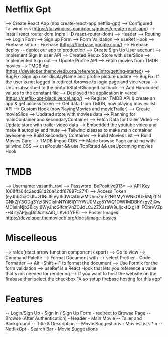 # Netflix Gpt

 --> Create React App (npx create-react-app netflix-gpt)
 --> Configured Tailwind css (https://tailwindcss.com/docs/guides/create-react-app)
 --> Install react router dom (npm i -D react-router-dom)
 --> Header
 --> Routing
 --> Login Form
 --> Sign up Form
 --> Form Validation 
 --> useRef Hook
 --> Firebase setup - Firebase (https://firebase.google.com/)
 --> Firebase deploy -- deplot our app to production
 --> Create Sign Up User account
 --> Implement Sign In user API
 --> Created Redux Store with userSlice
 --> Implemented Sign out 
 --> Update Profile API
 --> Fetch movies from TMDB movies
 --> TMDB Api (https://developer.themoviedb.org/reference/intro/getting-started)
 --> BugFix: Sign up user displayName and profile picture update
 --> BugFix: If the user is not logged in redirect /browse to login page and vice versa
 --> UnUnsubscribed to the onAuthStateChanged callback
 --> Add Hardcoded values to the constant file
 --> Deployed the application in vercel (https://netflix-gpt-black.vercel.app/)
 --> Register TMDB API & create an app & get access token
 --> Get data from TMDB, now playing movies list API
 --> Custom Hook (nowPlayingMovies and movieTrailer)
 --> Create movieSlice
 --> Updated store with movies data
 --> Planning for mainContainer and secondaryContainer
 --> Fetch Data for trailer Video
 --> Update store with trailer video data
 --> Embedded the youtube video and make it autoplay and mute
 --> Tailwind  classes to make main container awesome
 --> Build Secondary Container
 --> Build Movies List
 --> Build Movies Card
 --> TMDB Imgae CDN
 --> Made browse Page amazing with tailwind CSS
 --> usePopular && use TopRated && useUpcoming movies Hook


# TMDB
   --> Username: vasanth_ravi
   --> Password: BePositive913*
   --> API Key (008ffa64c2acd81d26a4cdf67887c274)
   --> Access Token (eyJhbGciOiJIUzI1NiJ9.eyJhdWQiOiIwMDhmZmE2NGMyYWNkODFkMjZhNGNkZjY3ODg3YzI3NCIsInN1YiI6IjY1YWU0Mzg5YWQ1OWI1MDBhYzgyZjQwMCIsInNjb3BlcyI6WyJhcGlfcmVhZCJdLCJ2ZXJzaW9uIjoxfQ.gHf_FCbrvVZp-H4rtyAPjygDifJs21sAiD_LKv6LYEE)
   --> Poster Images: https://developer.themoviedb.org/docs/image-basics

# Miscelleous
  --> rafce(react arrow function component export)
  --> Go to view --> Command Palette --> Format Document with --> select Prettier - Code Formatter
  --> Alt +Shift + F to format the document
  --> Use Formik for the form validation
  --> useRef is a React Hook that lets you reference a value that's not needed for rendering
  --> If you want to host the website on the firebase then select the checkbox "Also setup firebase hosting for this app"

# Features
  -- Login/Sign Up
        - Sign In  / Sign Up Form
        - redirect to Browse Page
  -- Browse (After Authentication)
        - Header
        - Main Movie
            -- Tailer and Background
            -- Title & Description
            -- Movie Suggestions
                - MoviesLists * n
  -- NetflixGpt
        - Search Bar
        - Movie Suggestions
        
